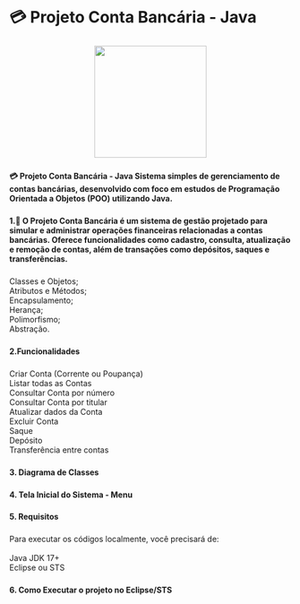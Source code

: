 <h1 align="left">💳 Projeto Conta Bancária - Java</h1>

###

<div align="center">
  <img height="200" src="https://camo.githubusercontent.com/30a9cb9769ce5f1481af69d25d347bd70d63476712ec90d23404b47c4891ecda/68747470733a2f2f692e696d6775722e636f6d2f496144346c77672e706e67"  />
</div>

###

<h4 align="left">💳  Projeto Conta Bancária - Java Sistema simples de gerenciamento de contas bancárias, desenvolvido com foco em estudos de Programação Orientada a Objetos (POO) utilizando Java.</h4>

###

<h4 align="left">1.📌 O Projeto Conta Bancária é um sistema de gestão projetado para simular e administrar operações financeiras relacionadas a contas bancárias. Oferece funcionalidades como cadastro, consulta, atualização e remoção de contas, além de transações como depósitos, saques e transferências.</h4>

###

<p align="left">Classes e Objetos;<br>Atributos e Métodos;<br>Encapsulamento;<br>Herança;<br>Polimorfismo;<br>Abstração.</p>

###

<h4 align="left">2.Funcionalidades</h4>

###

<p align="left">Criar Conta (Corrente ou Poupança)<br>Listar todas as Contas<br>Consultar Conta por número<br>Consultar Conta por titular<br>Atualizar dados da Conta<br>Excluir Conta<br>Saque<br>Depósito<br>Transferência entre contas</p>

###

<h4 align="left">3. Diagrama de Classes</h4>

###

<h4 align="left">4. Tela Inicial do Sistema - Menu</h4>

###

<h4 align="left">5. Requisitos</h4>

###

<p align="left">Para executar os códigos localmente, você precisará de:<br><br>Java JDK 17+<br>Eclipse ou STS</p>

###

<h4 align="left">6. Como Executar o projeto no Eclipse/STS</h4>

###

<p align="left"></p>

###
